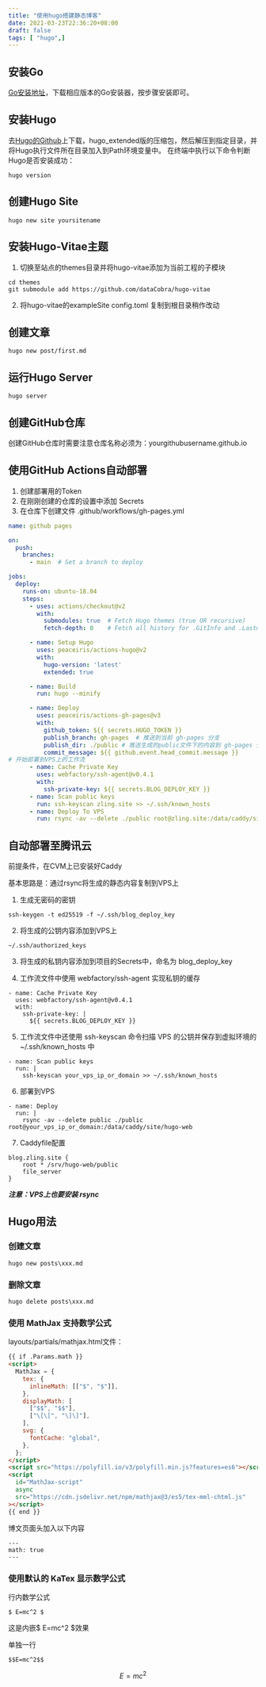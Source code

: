 ```yaml
---
title: "使用hugo搭建静态博客"
date: 2021-03-23T22:36:20+08:00
draft: false
tags: [ "hugo",]
---
```


## 安装Go
[Go安装地址](https://golang.org/dl/)，下载相应版本的Go安装器，按步骤安装即可。

## 安装Hugo
去[Hugo的Github](https://github.com/gohugoio/hugo/releases)上下载，hugo_extended版的压缩包，然后解压到指定目录，并将Hugo执行文件所在目录加入到Path环境变量中。
在终端中执行以下命令判断Hugo是否安装成功：
```shell
hugo version
```

## 创建Hugo Site
```shell
hugo new site yoursitename
```

## 安装Hugo-Vitae主题
1. 切换至站点的themes目录并将hugo-vitae添加为当前工程的子模块
```shell
cd themes
git submodule add https://github.com/dataCobra/hugo-vitae
```
2. 将hugo-vitae的exampleSite config.toml 复制到根目录稍作改动

## 创建文章
```shell
hugo new post/first.md
```
## 运行Hugo Server
```shell
hugo server
```
## 创建GitHub仓库
创建GitHub仓库时需要注意仓库名称必须为：yourgithubusername.github.io

## 使用GitHub Actions自动部署

1. 创建部署用的Token
2. 在刚刚创建的仓库的设置中添加 Secrets
3. 在仓库下创建文件 .github/workflows/gh-pages.yml
```yaml
name: github pages

on:
  push:
    branches:
      - main  # Set a branch to deploy

jobs:
  deploy:
    runs-on: ubuntu-18.04
    steps:
      - uses: actions/checkout@v2
        with:
          submodules: true  # Fetch Hugo themes (true OR recursive)
          fetch-depth: 0    # Fetch all history for .GitInfo and .Lastmod

      - name: Setup Hugo
        uses: peaceiris/actions-hugo@v2
        with:
          hugo-version: 'latest'
          extended: true

      - name: Build
        run: hugo --minify

      - name: Deploy
        uses: peaceiris/actions-gh-pages@v3
        with:
          github_token: ${{ secrets.HUGO_TOKEN }}
          publish_branch: gh-pages  # 推送到当前 gh-pages 分支
          publish_dir: ./public # 推送生成的public文件下的内容到 gh-pages 分支
          commit_message: ${{ github.event.head_commit.message }}
# 开始部署到VPS上的工作流
      - name: Cache Private Key
        uses: webfactory/ssh-agent@v0.4.1
        with:
          ssh-private-key: ${{ secrets.BLOG_DEPLOY_KEY }}
      - name: Scan public keys
        run: ssh-keyscan zling.site >> ~/.ssh/known_hosts
      - name: Deploy To VPS
        run: rsync -av --delete ./public root@zling.site:/data/caddy/site/hugo-web
```

## 自动部署至腾讯云

前提条件，在CVM上已安装好Caddy

基本思路是：通过rsync将生成的静态内容复制到VPS上

1. 生成无密码的密钥
```
ssh-keygen -t ed25519 -f ~/.ssh/blog_deploy_key
```
2. 将生成的公钥内容添加到VPS上
```
~/.ssh/authorized_keys
```
3. 将生成的私钥内容添加到项目的Secrets中，命名为 blog_deploy_key

4. 工作流文件中使用 webfactory/ssh-agent 实现私钥的缓存
```
- name: Cache Private Key
  uses: webfactory/ssh-agent@v0.4.1
  with:
    ssh-private-key: |
      ${{ secrets.BLOG_DEPLOY_KEY }}
```

5. 工作流文件中还使用 ssh-keyscan 命令扫描 VPS 的公钥并保存到虚拟环境的 ~/.ssh/known_hosts 中
```
- name: Scan public keys
  run: |
    ssh-keyscan your_vps_ip_or_domain >> ~/.ssh/known_hosts
```

6. 部署到VPS
```
- name: Deploy
  run: |
    rsync -av --delete public ./public root@your_vps_ip_or_domain:/data/caddy/site/hugo-web
```

7. Caddyfile配置

```
blog.zling.site {
    root * /srv/hugo-web/public
    file_server
}
```

***注意：VPS上也要安装 rsync***

## Hugo用法

### 创建文章

```
hugo new posts\xxx.md
```

### 删除文章

```
hugo delete posts\xxx.md
```

### 使用 MathJax 支持数学公式

layouts/partials/mathjax.html文件：

```html
{{ if .Params.math }}
<script>
  MathJax = {
    tex: {
      inlineMath: [["$", "$"]],
    },
    displayMath: [
      ["$$", "$$"],
      ["\[\[", "\]\]"],
    ],
    svg: {
      fontCache: "global",
    },
  };
</script>
<script src="https://polyfill.io/v3/polyfill.min.js?features=es6"></script>
<script
  id="MathJax-script"
  async
  src="https://cdn.jsdelivr.net/npm/mathjax@3/es5/tex-mml-chtml.js"
></script>
{{ end }}
```

博文页面头加入以下内容

```
---
math: true
---
```

### 使用默认的 KaTex 显示数学公式

行内数学公式

```
$ E=mc^2 $
```

这是内嵌$ E=mc^2 $效果

单独一行

```
$$E=mc^2$$
```

$$E=mc^2$$